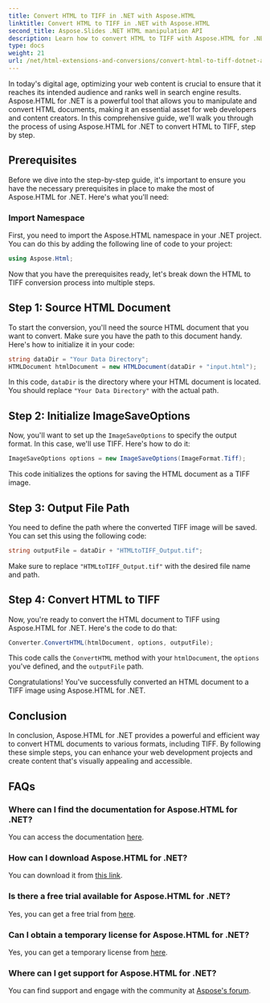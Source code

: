 ```yaml
---
title: Convert HTML to TIFF in .NET with Aspose.HTML
linktitle: Convert HTML to TIFF in .NET with Aspose.HTML
second_title: Aspose.Slides .NET HTML manipulation API
description: Learn how to convert HTML to TIFF with Aspose.HTML for .NET. Follow our step-by-step guide for efficient web content optimization.
type: docs
weight: 21
url: /net/html-extensions-and-conversions/convert-html-to-tiff-dotnet-aspose-html/
---
```


In today's digital age, optimizing your web content is crucial to ensure that it reaches its intended audience and ranks well in search engine results. Aspose.HTML for .NET is a powerful tool that allows you to manipulate and convert HTML documents, making it an essential asset for web developers and content creators. In this comprehensive guide, we'll walk you through the process of using Aspose.HTML for .NET to convert HTML to TIFF, step by step.

## Prerequisites

Before we dive into the step-by-step guide, it's important to ensure you have the necessary prerequisites in place to make the most of Aspose.HTML for .NET. Here's what you'll need:

### Import Namespace

First, you need to import the Aspose.HTML namespace in your .NET project. You can do this by adding the following line of code to your project:

```csharp
using Aspose.Html;
```

Now that you have the prerequisites ready, let's break down the HTML to TIFF conversion process into multiple steps.

## Step 1: Source HTML Document

To start the conversion, you'll need the source HTML document that you want to convert. Make sure you have the path to this document handy. Here's how to initialize it in your code:

```csharp
string dataDir = "Your Data Directory";
HTMLDocument htmlDocument = new HTMLDocument(dataDir + "input.html");
```

In this code, `dataDir` is the directory where your HTML document is located. You should replace `"Your Data Directory"` with the actual path.

## Step 2: Initialize ImageSaveOptions

Now, you'll want to set up the `ImageSaveOptions` to specify the output format. In this case, we'll use TIFF. Here's how to do it:

```csharp
ImageSaveOptions options = new ImageSaveOptions(ImageFormat.Tiff);
```

This code initializes the options for saving the HTML document as a TIFF image.

## Step 3: Output File Path

You need to define the path where the converted TIFF image will be saved. You can set this using the following code:

```csharp
string outputFile = dataDir + "HTMLtoTIFF_Output.tif";
```

Make sure to replace `"HTMLtoTIFF_Output.tif"` with the desired file name and path.

## Step 4: Convert HTML to TIFF

Now, you're ready to convert the HTML document to TIFF using Aspose.HTML for .NET. Here's the code to do that:

```csharp
Converter.ConvertHTML(htmlDocument, options, outputFile);
```

This code calls the `ConvertHTML` method with your `htmlDocument`, the `options` you've defined, and the `outputFile` path.

Congratulations! You've successfully converted an HTML document to a TIFF image using Aspose.HTML for .NET.

## Conclusion

In conclusion, Aspose.HTML for .NET provides a powerful and efficient way to convert HTML documents to various formats, including TIFF. By following these simple steps, you can enhance your web development projects and create content that's visually appealing and accessible.

## FAQs

### Where can I find the documentation for Aspose.HTML for .NET?
You can access the documentation [here](https://reference.aspose.com/html/net/).

### How can I download Aspose.HTML for .NET?
You can download it from [this link](https://releases.aspose.com/html/net/).

### Is there a free trial available for Aspose.HTML for .NET?
Yes, you can get a free trial from [here](https://releases.aspose.com/).

### Can I obtain a temporary license for Aspose.HTML for .NET?
Yes, you can get a temporary license from [here](https://purchase.aspose.com/temporary-license/).

### Where can I get support for Aspose.HTML for .NET?
You can find support and engage with the community at [Aspose's forum](https://forum.aspose.com/).
